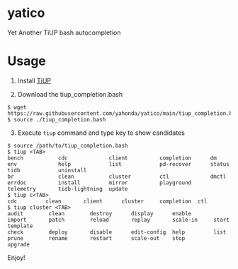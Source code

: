 # yatico
Yet Another TiUP bash autocompletion

# Usage
1. Install [TiUP](https://github.com/pingcap/tiup)

2. Download the tiup_completion.bash

```shell
$ wget https://raw.githubusercontent.com/yahonda/yatico/main/tiup_completion.bash
$ source ./tiup_completion.bash
```

3. Execute `tiup` command and type <TAB> key to show candidates

```
$ source /path/to/tiup_completion.bash
$ tiup <TAB>
bench           cdc             client          completion      dm              env             help            list            pd-recover      status          tidb            uninstall
br              clean           cluster         ctl             dmctl           errdoc          install         mirror          playground      telemetry       tidb-lightning  update
$ tiup c<TAB>
cdc         clean       client      cluster     completion  ctl
$ tiup cluster <TAB>
audit        clean        destroy      display      enable       import       patch        reload       replay       scale-in     start        template
check        deploy       disable      edit-config  help         list         prune        rename       restart      scale-out    stop         upgrade
```

Enjoy!
